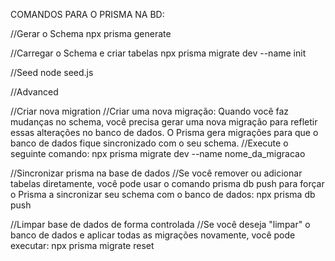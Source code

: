 COMANDOS PARA O PRISMA NA BD:

//Gerar o Schema
npx prisma generate

//Carregar o Schema e criar tabelas
npx prisma migrate dev --name init

//Seed
node seed.js


//Advanced

//Criar nova migration
//Criar uma nova migração: Quando você faz mudanças no schema, você precisa gerar uma nova migração para refletir essas alterações no banco de dados. O Prisma gera migrações para que o banco de dados fique sincronizado com o seu schema.
//Execute o seguinte comando:
npx prisma migrate dev --name nome_da_migracao

//Sincronizar prisma na base de dados
//Se você remover ou adicionar tabelas diretamente, você pode usar o comando prisma db push para forçar o Prisma a sincronizar seu schema com o banco de dados:
npx prisma db push

//Limpar base de dados de forma controlada
//Se você deseja "limpar" o banco de dados e aplicar todas as migrações novamente, você pode executar:
npx prisma migrate reset